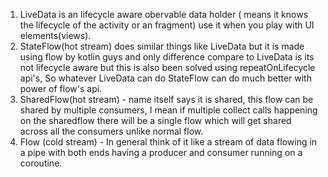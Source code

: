 1. LiveData is an lifecycle aware obervable data holder ( means it knows the lifecycle of the activity or an fragment) use it when you play with UI elements(views).
2. StateFlow(hot stream)  does similar things like LiveData but it is made using flow by kotlin guys and  only difference compare to LiveData is its not lifecycle aware but this is also been solved using repeatOnLifecycle api's, So whatever LiveData can do StateFlow can do much better with power of flow's api.
3. SharedFlow(hot stream) - name itself says it is shared, this flow can be shared by multiple consumers, I mean if multiple collect calls happening on the sharedflow there will be a single flow which will get shared across all the consumers unlike normal flow.
4. Flow (cold stream) - In general think of it like a stream of data flowing in a pipe with  both ends having a producer and consumer running on a coroutine.
